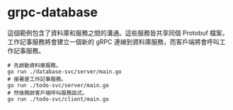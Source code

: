 # grpc-database

這個範例包含了資料庫和服務之間的溝通。這些服務皆共享同個 Protobuf 檔案，工作記事服務將會建立一個新的 gRPC 連線到資料庫服務，而客戶端將會呼叫工作記事服務。

```base
# 先啟動資料庫服務。
go run ./database-svc/server/main.go
# 接著是工作記事服務。
go run ./todo-svc/server/main.go
# 然後開啟客戶端呼叫服務函式。
go run ./todo-svc/client/main.go
```